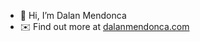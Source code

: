 - 👋 Hi, I’m Dalan Mendonca
- ✉️ Find out more at [dalanmendonca.com](https://dalanmendonca.com/)

<!---
damendo/damendo is a ✨ special ✨ repository because its `README.md` (this file) appears on your GitHub profile.
You can click the Preview link to take a look at your changes.
--->
